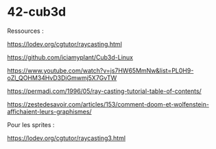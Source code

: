 # 42-cub3d

Ressources : 

https://lodev.org/cgtutor/raycasting.html

https://github.com/iciamyplant/Cub3d-Linux

https://www.youtube.com/watch?v=js7HW65MmNw&list=PL0H9-oZl_QOHM34HvD3DiGmwmj5X7GvTW

https://permadi.com/1996/05/ray-casting-tutorial-table-of-contents/

https://zestedesavoir.com/articles/153/comment-doom-et-wolfenstein-affichaient-leurs-graphismes/

Pour les sprites :

https://lodev.org/cgtutor/raycasting3.html
